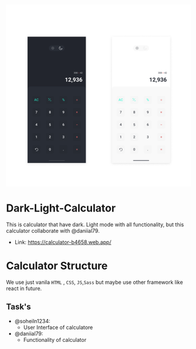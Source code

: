 ![Calculator UI Design](https://github.com/soheiln1234/Dark-Light-Calculator/blob/master/Calculator.png)

# Dark-Light-Calculator

This is calculator that have dark. Light mode with all functionality, but this calculator collaborate with @daniial79.

- Link: https://calculator-b4658.web.app/

# Calculator Structure

We use just vanila `HTML` , `CSS`, `JS`,`Sass` but maybe use other framework like react in future.

## Task's

- @soheiln1234:
  - User Interface of calculatore
- @daniial79:
  - Functionality of calculator
